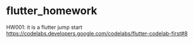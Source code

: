 # flutter_homework
HW001: it is a flutter jump start https://codelabs.developers.google.com/codelabs/flutter-codelab-first#8
